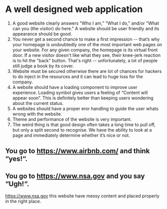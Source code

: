 # A well designed web application
1. A good website clearly answers "Who I am," "What I do," and/or "What can you (the visitor) do here." A website should be user friendly and its appearance should be good.
2. You never get a second chance to make a first impression -- that’s why your homepage is undoubtedly one of the most important web pages on your website.
For any given company, the homepage is its virtual front door. If a new visitor doesn't like what they see, their knee-jerk reaction is to hit the "back" button.
That's right -- unfortunately, a lot of people still judge a book by its cover.
3. Website must be secured otherwise there are lot of chances for hackers to do inject in the resources and it can lead to huge loss for the company.
4. A website should have a loading component to improve user experience. Loading symbol gives users a feeling of “Content will appear soon”. This is definitely better than keeping users wondering about the current status.
5. A websites should have a proper eror handling to guide the user whats wrong with the website.
6. Theme and performance of the website is very important.
7. The weird thing is that good design often takes a long time to pull off, but only a split second to recognise. We have the ability to look at a page and immediately determine whether it’s nice or not. 
## You go to https://www.airbnb.com/ and think “yes!“. 
## You go to https://www.nsa.gov and you say “Ugh!“. 

https://www.nsa.gov this website have messy content and placed properly in the right place.
